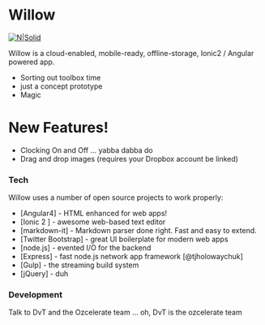 # Willow

[![N|Solid](https://cldup.com/dTxpPi9lDf.thumb.png)](https://nodesource.com/products/nsolid)

Willow is a cloud-enabled, mobile-ready, offline-storage, Ionic2 / Angular powered app.

  - Sorting out toolbox time
  - just a concept prototype
  - Magic

# New Features!

  - Clocking On and Off ... yabba dabba do
  - Drag and drop images (requires your Dropbox account be linked)

### Tech

Willow uses a number of open source projects to work properly:

* [Angular4] - HTML enhanced for web apps!
* [Ionic 2 ] - awesome web-based text editor
* [markdown-it] - Markdown parser done right. Fast and easy to extend.
* [Twitter Bootstrap] - great UI boilerplate for modern web apps
* [node.js] - evented I/O for the backend
* [Express] - fast node.js network app framework [@tjholowaychuk]
* [Gulp] - the streaming build system
* [jQuery] - duh





### Development

Talk to DvT and the Ozcelerate team ... oh, DvT is the ozcelerate team
